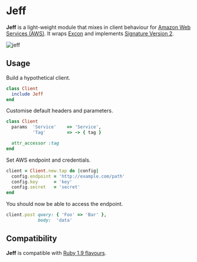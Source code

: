 # Jeff

**Jeff** is a light-weight module that mixes in client behaviour for
[Amazon Web Services (AWS)][aws]. It wraps [Excon][excon] and implements 
[Signature Version 2][sign].

![jeff][jeff]

## Usage

Build a hypothetical client.

```ruby
class Client
  include Jeff
end
```

Customise default headers and parameters.

```ruby
class Client
  params  'Service'    => 'Service',
          'Tag'        => -> { tag }

  attr_accessor :tag
end
```

Set AWS endpoint and credentials.

```ruby
client = Client.new.tap do |config|
  config.endpoint = 'http://example.com/path'
  config.key      = 'key'
  config.secret   = 'secret'
end
```

You should now be able to access the endpoint.

```ruby
client.post query: { 'Foo' => 'Bar' },
            body:  'data'
```

## Compatibility

**Jeff** is compatible with [Ruby 1.9 flavours][travis].

[aws]:    http://aws.amazon.com/
[excon]:  https://github.com/geemus/excon
[jeff]:   http://f.cl.ly/items/0a3R3J0k1R2f423k1q2l/jeff.jpg
[sign]:   http://docs.amazonwebservices.com/general/latest/gr/signature-version-2.html
[travis]: http://travis-ci.org/#!/hakanensari/jeff
